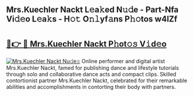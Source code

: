 ## Mrs.Kuechler Nackt L𝚎a𝚔ed N𝚞𝚍e - Part-Nfa Vi𝚍𝚎o L𝚎a𝚔s - H𝚘𝚝 O𝚗𝚕yf𝚊ns P𝚑𝚘tos w4lZf

# <h2><a href="http://kfeszr.oniu.top/?m=Mrs.Kuechler+Nackt">🔗👉 🔴 Mrs.Kuechler Nackt P𝚑ot𝚘𝚜 V𝚒d𝚎o</a></h2>

[![Mrs.Kuechler Nackt Nu𝚍e𝚜](https://i.imgur.com/0qMVB7G.gif)](http://kfeszr.oniu.top/?m=Mrs.Kuechler+Nackt)
Online performer and digital artist Mrs.Kuechler Nackt, famed for publishing dance and lifestyle tutorials through solo and collaborative dance acts and compact clips. Skilled contortionist partner Mrs.Kuechler Nackt, celebrated for their remarkable abilities and accomplishments in contorting their body with partners.  
